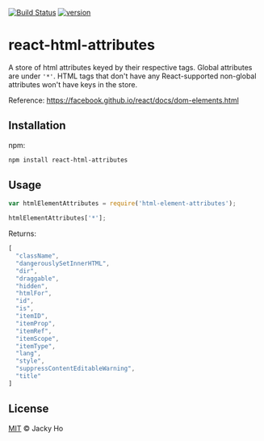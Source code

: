 [![Build Status][build-badge]][build-page]
[![version][version-badge]][package]

# react-html-attributes

A store of html attributes keyed by their respective tags. Global attributes
are under `'*'`. HTML tags that don't have any React-supported non-global
attributes won't have keys in the store.

Reference: https://facebook.github.io/react/docs/dom-elements.html

## Installation

npm:

```bash
npm install react-html-attributes
```

## Usage

```javascript
var htmlElementAttributes = require('html-element-attributes');
```

```javascript
htmlElementAttributes['*'];
```

Returns:

```javascript
[
  "className",
  "dangerouslySetInnerHTML",
  "dir",
  "draggable",
  "hidden",
  "htmlFor",
  "id",
  "is",
  "itemID",
  "itemProp",
  "itemRef",
  "itemScope",
  "itemType",
  "lang",
  "style",
  "suppressContentEditableWarning",
  "title"
]
```

## License

[MIT][license] © Jacky Ho

<!-- Definition -->
[license]: LICENSE
[build-page]: https://travis-ci.org/wooorm/html-element-attributes
[build-badge]: https://img.shields.io/travis/jackyho112/react-html-attributes.svg
[version-badge]: https://img.shields.io/npm/v/react-html-attributes.svg?style=flat-square
[package]: https://www.npmjs.com/package/react-html-attributes
